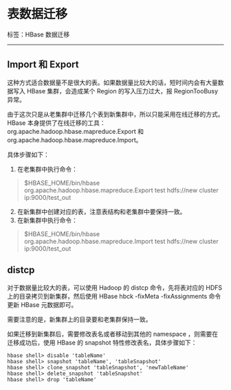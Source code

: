 # 表数据迁移

标签：HBase 数据迁移

---

## Import 和 Export

这种方式适合数据量不是很大的表。如果数据量比较大的话，短时间内会有大量数据写入 HBase 集群，会造成某个 Region 的写入压力过大，报 RegionTooBusy 异常。

由于这次只是从老集群中迁移几个表到新集群中，所以只能采用在线迁移的方式。HBase 本身提供了在线迁移的工具：org.apache.hadoop.hbase.mapreduce.Export 和 org.apache.hadoop.hbase.mapreduce.Import。

具体步骤如下：
1. 在老集群中执行命令：
> $HBASE_HOME/bin/hbase org.apache.hadoop.hbase.mapreduce.Export test hdfs://new cluster ip:9000/test_out

2. 在新集群中创建对应的表，注意表结构和老集群中要保持一致。
3. 在新集群中执行命令：
> $HBASE_HOME/bin/hbase  org.apache.hadoop.hbase.mapreduce.Import test hdfs://new cluster ip:9000/test_out

## distcp

对于数据量比较大的表，可以使用 Hadoop 的 distcp 命令，先将表对应的 HDFS 上的目录拷贝到新集群，然后使用 HBase hbck -fixMeta -fixAssignments 命令更新 HBase 元数据即可。

需要注意的是，新集群上的目录要和老集群保持一致。

如果迁移到新集群后，需要修改表名或者移动到其他的 namespace ，则需要在迁移成功后，使用 HBase 的 snapshot 特性修改表名，具体步骤如下：
```shell
hbase shell> disable 'tableName'
hbase shell> snapshot 'tableName', 'tableSnapshot'
hbase shell> clone_snapshot 'tableSnapshot', 'newTableName'
hbase shell> delete_snapshot 'tableSnapshot'
hbase shell> drop 'tableName'
```